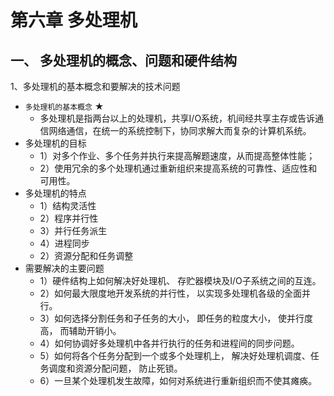 # 第六章 多处理机


##  一、 多处理机的概念、问题和硬件结构

1、多处理机的基本概念和要解决的技术问题
   - `多处理机的基本概念` ★
     - 多处理机是指两台以上的处理机，共享I/O系统，机间经共享主存或告诉通信网络通信，在统一的系统控制下，协同求解大而复杂的计算机系统。
   - 多处理机的目标
     - 1）对多个作业、多个任务并执行来提高解题速度，从而提高整体性能；
     - 2）使用冗余的多个处理机通过重新组织来提高系统的可靠性、适应性和可用性。
   - 多处理机的特点
     - 1）结构灵活性
     - 2）程序并行性
     - 3）并行任务派生
     - 4）进程同步
     - 2）资源分配和任务调整
   - 需要解决的主要问题
     - 1）硬件结构上如何解决好处理机、 存贮器模块及I/O子系统之间的互连。
     - 2）如何最大限度地开发系统的并行性， 以实现多处理机各级的全面并行。
     - 3）如何选择分割任务和子任务的大小， 即任务的粒度大小， 使并行度高， 而辅助开销小。
     - 4）如何协调好多处理机中各并行执行的任务和进程间的同步问题。
     - 5）如何将各个任务分配到一个或多个处理机上， 解决好处理机调度、任务调度和资源分配问题， 防止死锁。
     - 6）一旦某个处理机发生故障，如何对系统进行重新组织而不使其瘫痪。